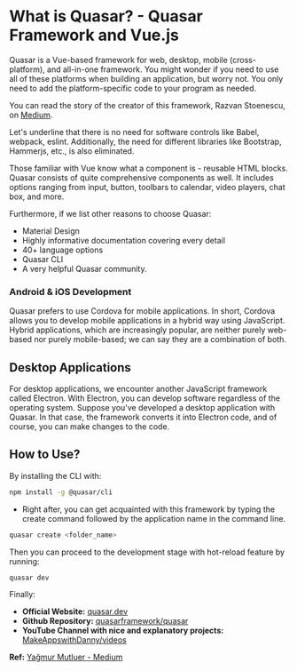 # What is Quasar? - Quasar Framework and Vue.js

Quasar is a Vue-based framework for web, desktop, mobile (cross-platform), and all-in-one framework. You might wonder if you need to use all of these platforms when building an application, but worry not. You only need to add the platform-specific code to your program as needed.

You can read the story of the creator of this framework, Razvan Stoenescu, on [Medium](https://medium.com/quasar-framework/quasar-1-0-4bc696d60c1b).

Let's underline that there is no need for software controls like Babel, webpack, eslint. Additionally, the need for different libraries like Bootstrap, Hammerjs, etc., is also eliminated.

Those familiar with Vue know what a component is - reusable HTML blocks. Quasar consists of quite comprehensive components as well. It includes options ranging from input, button, toolbars to calendar, video players, chat box, and more.

Furthermore, if we list other reasons to choose Quasar:

- Material Design
- Highly informative documentation covering every detail
- 40+ language options
- Quasar CLI
- A very helpful Quasar community.

### Android & iOS Development

Quasar prefers to use Cordova for mobile applications. In short, Cordova allows you to develop mobile applications in a hybrid way using JavaScript. Hybrid applications, which are increasingly popular, are neither purely web-based nor purely mobile-based; we can say they are a combination of both.

## Desktop Applications

For desktop applications, we encounter another JavaScript framework called Electron. With Electron, you can develop software regardless of the operating system. Suppose you've developed a desktop application with Quasar. In that case, the framework converts it into Electron code, and of course, you can make changes to the code.

## How to Use?

By installing the CLI with:

```bash
npm install -g @quasar/cli
```

- Right after, you can get acquainted with this framework by typing the create command followed by the application name in the command line.

```bash
quasar create <folder_name>
```

Then you can proceed to the development stage with hot-reload feature by running:

```bash
quasar dev
```

Finally:

- **Official Website:** [quasar.dev](https://quasar.dev/)
- **Github Repository:** [quasarframework/quasar](https://github.com/quasarframework/quasar)
- **YouTube Channel with nice and explanatory projects:** [MakeAppswithDanny/videos](https://www.youtube.com/c/MakeAppswithDanny/videos)

**Ref:** [Yağmur Mutluer - Medium](https://yagmurmutluer.medium.com/quasar-nedir-quasar-framework-ve-vue-js-4f89b1503fde)